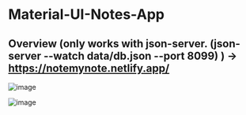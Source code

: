 # Material-UI-Notes-App

## Overview (only works with json-server. (json-server --watch data/db.json --port 8099) )  -> https://notemynote.netlify.app/

![image](https://user-images.githubusercontent.com/50082041/121782472-3e040480-cbb2-11eb-80be-ba01a80187f4.png)

![image](https://user-images.githubusercontent.com/50082041/121782548-a2bf5f00-cbb2-11eb-9ef5-d2a7959832ee.png)

